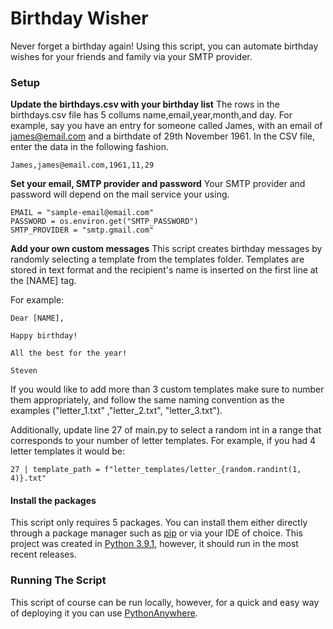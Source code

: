 # Birthday Wisher

Never forget a birthday again! Using this script, you can automate birthday wishes for your friends and family via your SMTP provider. 

### Setup

**Update the birthdays.csv with your birthday list**
The rows in the birthdays.csv file has 5 collums name,email,year,month,and day.
For example, say you have an entry for someone called James, with an email of james@email.com and a birthdate of 29th November 1961. In the CSV file, enter the data in the following fashion. 

```
James,james@email.com,1961,11,29
```

**Set your email, SMTP provider and password**
Your SMTP provider and password will depend on the mail service your using.
```
EMAIL = "sample-email@email.com"
PASSWORD = os.environ.get("SMTP_PASSWORD")
SMTP_PROVIDER = "smtp.gmail.com"
```

**Add your own custom messages**
This script creates birthday messages by randomly selecting a template from the templates folder. Templates are stored in text format and the recipient's name is inserted on the first line at the [NAME] tag. 

For example:
```
Dear [NAME],

Happy birthday!

All the best for the year!

Steven
```
If you would like to add more than 3 custom templates make sure to number them appropriately, and follow the same naming convention as the examples ("letter_1.txt" ,"letter_2.txt", "letter_3.txt"). 

Additionally, update line 27 of main.py to select a random int in a range that corresponds to your number of letter templates. For example, if you had 4 letter templates it would be:

```
27 | template_path = f"letter_templates/letter_{random.randint(1, 4)}.txt"
```
#### Install the packages
This script only requires 5 packages. You can install them either directly through a package manager such as [pip](https://pypi.org/project/pip/) or via your IDE of choice. This project was created in [Python 3.9.1](https://www.python.org/downloads/release/python-391/), however, it should run in the most recent releases.

### Running The Script
This script of course can be run locally, however, for a quick and easy way of deploying it you can use [PythonAnywhere](https://www.pythonanywhere.com/).